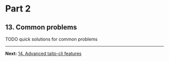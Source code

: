 # Part 2

## 13. Common problems

TODO quick solutions for common problems

---

**Next:** [14. Advanced taito-cli features](14-advanced-taito-cli-features.md)
